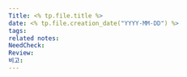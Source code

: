 ```yaml
---
Title: <% tp.file.title %>
date: <% tp.file.creation_date("YYYY-MM-DD") %>
tags: 
related notes: 
NeedCheck: 
Review: 
비고:
---
```




